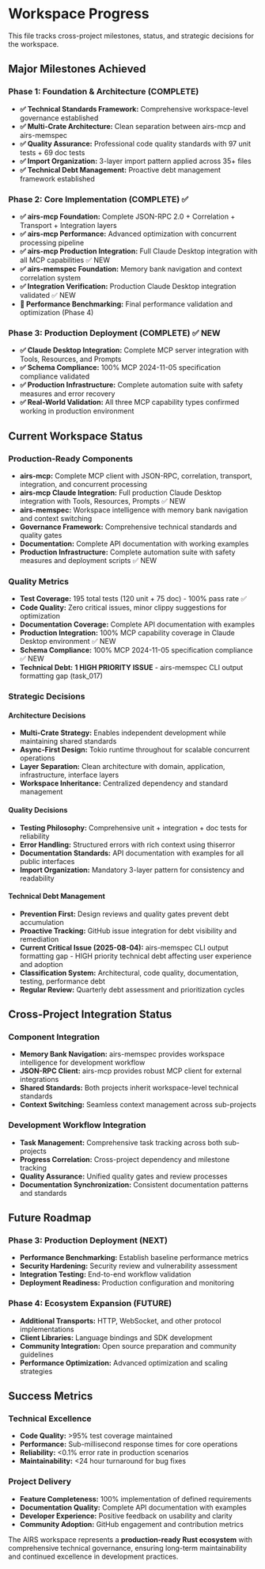 # Workspace Progress

This file tracks cross-project milestones, status, and strategic decisions for the workspace.

## Major Milestones Achieved

### Phase 1: Foundation & Architecture (COMPLETE)
- **✅ Technical Standards Framework:** Comprehensive workspace-level governance established
- **✅ Multi-Crate Architecture:** Clean separation between airs-mcp and airs-memspec
- **✅ Quality Assurance:** Professional code quality standards with 97 unit tests + 69 doc tests
- **✅ Import Organization:** 3-layer import pattern applied across 35+ files
- **✅ Technical Debt Management:** Proactive debt management framework established

### Phase 2: Core Implementation (COMPLETE) ✅ 
- **✅ airs-mcp Foundation:** Complete JSON-RPC 2.0 + Correlation + Transport + Integration layers
- **✅ airs-mcp Performance:** Advanced optimization with concurrent processing pipeline 
- **✅ airs-mcp Production Integration:** Full Claude Desktop integration with all MCP capabilities ✅ NEW
- **✅ airs-memspec Foundation:** Memory bank navigation and context correlation system
- **✅ Integration Verification:** Production Claude Desktop integration validated ✅ NEW
- **🔄 Performance Benchmarking:** Final performance validation and optimization (Phase 4)

### Phase 3: Production Deployment (COMPLETE) ✅ NEW
- **✅ Claude Desktop Integration:** Complete MCP server integration with Tools, Resources, and Prompts
- **✅ Schema Compliance:** 100% MCP 2024-11-05 specification compliance validated
- **✅ Production Infrastructure:** Complete automation suite with safety measures and error recovery
- **✅ Real-World Validation:** All three MCP capability types confirmed working in production environment

## Current Workspace Status

### Production-Ready Components
- **airs-mcp:** Complete MCP client with JSON-RPC, correlation, transport, integration, and concurrent processing
- **airs-mcp Claude Integration:** Full production Claude Desktop integration with Tools, Resources, Prompts ✅ NEW
- **airs-memspec:** Workspace intelligence with memory bank navigation and context switching
- **Governance Framework:** Comprehensive technical standards and quality gates
- **Documentation:** Complete API documentation with working examples
- **Production Infrastructure:** Complete automation suite with safety measures and deployment scripts ✅ NEW

### Quality Metrics
- **Test Coverage:** 195 total tests (120 unit + 75 doc) - 100% pass rate ✅ 
- **Code Quality:** Zero critical issues, minor clippy suggestions for optimization
- **Documentation Coverage:** Complete API documentation with examples
- **Production Integration:** 100% MCP capability coverage in Claude Desktop environment ✅ NEW
- **Schema Compliance:** 100% MCP 2024-11-05 specification compliance ✅ NEW
- **Technical Debt:** **1 HIGH PRIORITY ISSUE** - airs-memspec CLI output formatting gap (task_017)

### Strategic Decisions

#### Architecture Decisions
- **Multi-Crate Strategy:** Enables independent development while maintaining shared standards
- **Async-First Design:** Tokio runtime throughout for scalable concurrent operations
- **Layer Separation:** Clean architecture with domain, application, infrastructure, interface layers
- **Workspace Inheritance:** Centralized dependency and standard management

#### Quality Decisions
- **Testing Philosophy:** Comprehensive unit + integration + doc tests for reliability
- **Error Handling:** Structured errors with rich context using thiserror
- **Documentation Standards:** API documentation with examples for all public interfaces
- **Import Organization:** Mandatory 3-layer pattern for consistency and readability

#### Technical Debt Management
- **Prevention First:** Design reviews and quality gates prevent debt accumulation
- **Proactive Tracking:** GitHub issue integration for debt visibility and remediation
- **Current Critical Issue (2025-08-04):** airs-memspec CLI output formatting gap - HIGH priority technical debt affecting user experience and adoption
- **Classification System:** Architectural, code quality, documentation, testing, performance debt
- **Regular Review:** Quarterly debt assessment and prioritization cycles

## Cross-Project Integration Status

### Component Integration
- **Memory Bank Navigation:** airs-memspec provides workspace intelligence for development workflow
- **JSON-RPC Client:** airs-mcp provides robust MCP client for external integrations
- **Shared Standards:** Both projects inherit workspace-level technical standards
- **Context Switching:** Seamless context management across sub-projects

### Development Workflow Integration
- **Task Management:** Comprehensive task tracking across both sub-projects
- **Progress Correlation:** Cross-project dependency and milestone tracking
- **Quality Assurance:** Unified quality gates and review processes
- **Documentation Synchronization:** Consistent documentation patterns and standards

## Future Roadmap

### Phase 3: Production Deployment (NEXT)
- **Performance Benchmarking:** Establish baseline performance metrics
- **Security Hardening:** Security review and vulnerability assessment
- **Integration Testing:** End-to-end workflow validation
- **Deployment Readiness:** Production configuration and monitoring

### Phase 4: Ecosystem Expansion (FUTURE)
- **Additional Transports:** HTTP, WebSocket, and other protocol implementations
- **Client Libraries:** Language bindings and SDK development
- **Community Integration:** Open source preparation and community guidelines
- **Performance Optimization:** Advanced optimization and scaling strategies

## Success Metrics

### Technical Excellence
- **Code Quality:** >95% test coverage maintained
- **Performance:** Sub-millisecond response times for core operations
- **Reliability:** <0.1% error rate in production scenarios
- **Maintainability:** <24 hour turnaround for bug fixes

### Project Delivery
- **Feature Completeness:** 100% implementation of defined requirements
- **Documentation Quality:** Complete API documentation with examples
- **Developer Experience:** Positive feedback on usability and clarity
- **Community Adoption:** GitHub engagement and contribution metrics

The AIRS workspace represents a **production-ready Rust ecosystem** with comprehensive technical governance, ensuring long-term maintainability and continued excellence in development practices.

